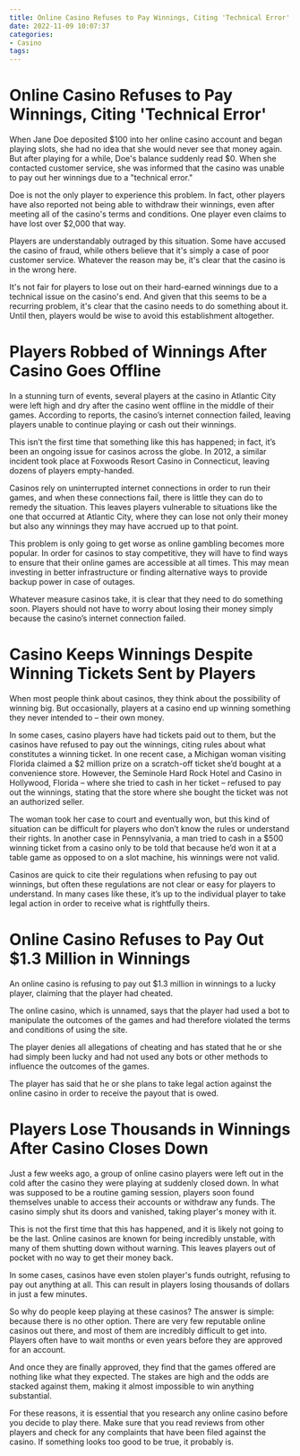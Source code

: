 ```yaml
---
title: Online Casino Refuses to Pay Winnings, Citing 'Technical Error'
date: 2022-11-09 10:07:37
categories:
- Casino
tags:
---
```



#  Online Casino Refuses to Pay Winnings, Citing 'Technical Error'

When Jane Doe deposited $100 into her online casino account and began playing slots, she had no idea that she would never see that money again. But after playing for a while, Doe's balance suddenly read $0. When she contacted customer service, she was informed that the casino was unable to pay out her winnings due to a "technical error."

Doe is not the only player to experience this problem. In fact, other players have also reported not being able to withdraw their winnings, even after meeting all of the casino's terms and conditions. One player even claims to have lost over $2,000 that way.

Players are understandably outraged by this situation. Some have accused the casino of fraud, while others believe that it's simply a case of poor customer service. Whatever the reason may be, it's clear that the casino is in the wrong here.

It's not fair for players to lose out on their hard-earned winnings due to a technical issue on the casino's end. And given that this seems to be a recurring problem, it's clear that the casino needs to do something about it. Until then, players would be wise to avoid this establishment altogether.

#  Players Robbed of Winnings After Casino Goes Offline

In a stunning turn of events, several players at the casino in Atlantic City were left high and dry after the casino went offline in the middle of their games. According to reports, the casino’s internet connection failed, leaving players unable to continue playing or cash out their winnings.

This isn’t the first time that something like this has happened; in fact, it’s been an ongoing issue for casinos across the globe. In 2012, a similar incident took place at Foxwoods Resort Casino in Connecticut, leaving dozens of players empty-handed.

Casinos rely on uninterrupted internet connections in order to run their games, and when these connections fail, there is little they can do to remedy the situation. This leaves players vulnerable to situations like the one that occurred at Atlantic City, where they can lose not only their money but also any winnings they may have accrued up to that point.

This problem is only going to get worse as online gambling becomes more popular. In order for casinos to stay competitive, they will have to find ways to ensure that their online games are accessible at all times. This may mean investing in better infrastructure or finding alternative ways to provide backup power in case of outages.

Whatever measure casinos take, it is clear that they need to do something soon. Players should not have to worry about losing their money simply because the casino’s internet connection failed.

#  Casino Keeps Winnings Despite Winning Tickets Sent by Players

When most people think about casinos, they think about the possibility of winning big. But occasionally, players at a casino end up winning something they never intended to – their own money.

In some cases, casino players have had tickets paid out to them, but the casinos have refused to pay out the winnings, citing rules about what constitutes a winning ticket. In one recent case, a Michigan woman visiting Florida claimed a $2 million prize on a scratch-off ticket she’d bought at a convenience store. However, the Seminole Hard Rock Hotel and Casino in Hollywood, Florida – where she tried to cash in her ticket – refused to pay out the winnings, stating that the store where she bought the ticket was not an authorized seller.

The woman took her case to court and eventually won, but this kind of situation can be difficult for players who don’t know the rules or understand their rights. In another case in Pennsylvania, a man tried to cash in a $500 winning ticket from a casino only to be told that because he’d won it at a table game as opposed to on a slot machine, his winnings were not valid.

Casinos are quick to cite their regulations when refusing to pay out winnings, but often these regulations are not clear or easy for players to understand. In many cases like these, it’s up to the individual player to take legal action in order to receive what is rightfully theirs.

#  Online Casino Refuses to Pay Out $1.3 Million in Winnings

An online casino is refusing to pay out $1.3 million in winnings to a lucky player, claiming that the player had cheated.

The online casino, which is unnamed, says that the player had used a bot to manipulate the outcomes of the games and had therefore violated the terms and conditions of using the site.

The player denies all allegations of cheating and has stated that he or she had simply been lucky and had not used any bots or other methods to influence the outcomes of the games.

The player has said that he or she plans to take legal action against the online casino in order to receive the payout that is owed.

#  Players Lose Thousands in Winnings After Casino Closes Down

Just a few weeks ago, a group of online casino players were left out in the cold after the casino they were playing at suddenly closed down. In what was supposed to be a routine gaming session, players soon found themselves unable to access their accounts or withdraw any funds. The casino simply shut its doors and vanished, taking player's money with it.

This is not the first time that this has happened, and it is likely not going to be the last. Online casinos are known for being incredibly unstable, with many of them shutting down without warning. This leaves players out of pocket with no way to get their money back.

In some cases, casinos have even stolen player's funds outright, refusing to pay out anything at all. This can result in players losing thousands of dollars in just a few minutes.

So why do people keep playing at these casinos? The answer is simple: because there is no other option. There are very few reputable online casinos out there, and most of them are incredibly difficult to get into. Players often have to wait months or even years before they are approved for an account.

And once they are finally approved, they find that the games offered are nothing like what they expected. The stakes are high and the odds are stacked against them, making it almost impossible to win anything substantial.

For these reasons, it is essential that you research any online casino before you decide to play there. Make sure that you read reviews from other players and check for any complaints that have been filed against the casino. If something looks too good to be true, it probably is.